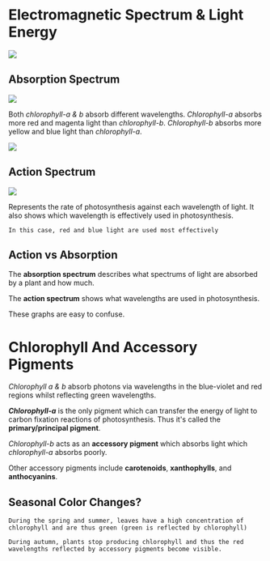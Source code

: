 
# Electromagnetic Spectrum & Light Energy


![](Electromagnetic_Spectrum.png)

## Absorption Spectrum

![](Chlorophyll_.png)

Both *chlorophyll-a & b* absorb different wavelengths. *Chlorophyll-a* absorbs more red and magenta light than *chlorophyll-b*. *Chlorophyll-b* absorbs more yellow and blue light than *chlorophyll-a*.

![](Absorption_Spectrum.png)
## Action Spectrum 

![](Action_Spectrum.png)

Represents the rate of photosynthesis against each wavelength of light. It also shows which wavelength is effectively used in photosynthesis.

`In this case, red and blue light are used most effectively`

## Action vs Absorption

The **absorption spectrum** describes what spectrums of light are absorbed by a plant and how much.

The **action spectrum** shows what wavelengths are used in photosynthesis.

These graphs are easy to confuse.

# Chlorophyll And Accessory Pigments

*Chlorophyll a & b* absorb photons via wavelengths in the blue-violet and red regions whilst reflecting green wavelengths.

***Chlorophyll-a*** is the only pigment which can transfer the energy of light to carbon fixation reactions of photosynthesis. Thus it's called the **primary/principal pigment**.

*Chlorophyll-b* acts as an **accessory pigment** which absorbs light which *chlorophyll-a* absorbs poorly.

Other accessory pigments include **carotenoids**, **xanthophylls**, and **anthocyanins**.

## Seasonal Color Changes?

`During the spring and summer, leaves have a high concentration of chlorophyll and are thus green (green is reflected by chlorophyll)`

`During autumn, plants stop producing chlorophyll and thus the red wavelengths reflected by accessory pigments become visible.`